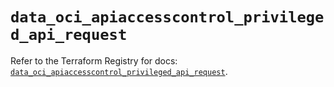 # `data_oci_apiaccesscontrol_privileged_api_request`

Refer to the Terraform Registry for docs: [`data_oci_apiaccesscontrol_privileged_api_request`](https://registry.terraform.io/providers/oracle/oci/7.19.0/docs/data-sources/apiaccesscontrol_privileged_api_request).
